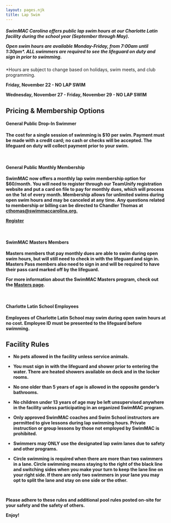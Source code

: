 ```yaml
---
layout: pages.njk
title: Lap Swim
---
```

<div class="card p-6 my-4" markdown="1">

<h5>
<p>SwimMAC Carolina offers public lap swim hours at our Charlotte Latin facility during the school year (September through May).</p>

<p>Open swim hours are available <b>Monday-Friday</b>, from <b>7:00am until 1:30pm*</b>. ALL swimmers are required to see the lifeguard on duty and sign in prior to swimming.</p>

</h5>

<div class="callout warning" markdown="1">
<div class="bg-gray-100 p-6 my-6 text-center" markdown="1">

\*Hours are subject to change based on holidays, swim meets, and club programming.

<b>Friday, November 22 - NO LAP SWIM

<b>Wednesday, November 27 - Friday, November 29 - NO LAP SWIM</b>

</div>

</div>

</div>

<div class="card p-6 my-4" markdown="1">    

<h2 class="separator-center">Pricing & Membership Options</h2>

<h4>General Public Drop-In Swimmer</h4>

<p>The cost for a single session of swimming is <b>$10 per swim</b>. Payment must be made with a credit card; no cash or checks will be accepted. The lifeguard on duty will collect payment prior to your swim.</p>

<br>

<h4>General Public Monthly Membership</h4>

<p>SwimMAC now offers a monthly lap swim membership option for <b>$60/month</b>. You will need to register through our TeamUnify registration website and put a card on file to pay for monthly dues, which will process on the 1st of every month. Membership allows for unlimited swims during open swim hours and may be canceled at any time. Any questions related to membership or billing can be directed to Chandler Thomas at <a href="mailto:cthomas@swimmaccarolina.org">cthomas@swimmaccarolina.org. </a></p>

<p><a class="button" href="https://www.gomotionapp.com/team/ncmac/page/team-registration?reg_id=85221" target="_blank" rel="noopener">Register</a></p>

<br>

<h4>SwimMAC Masters Members</h4>

<p>Masters members that pay monthly dues are able to swim during open swim hours, but will still need to check in with the lifeguard and sign in. Masters Pass members also need to sign in and will be required to have their pass card marked off by the lifeguard.</p>

<p>For more information about the SwimMAC Masters program, check out the <a href="https://www.swimmaccarolina.org/adult-programs/masters/">Masters page</a>.</p>

<br>

<h4>Charlotte Latin School Employees</h4>

<p>Employees of Charlotte Latin School may swim during open swim hours at no cost. Employee ID must be presented to the lifeguard before swimming.</p>

</div>

<div class="card p-6 my-4" markdown="1">
<h2 class="separator-center">Facility Rules</h2>

<ul>
    <li>No pets allowed in the facility unless service animals.</p>
    <li>You must sign in with the lifeguard and shower prior to entering the water. There are heated showers available on deck and in the locker rooms.</p>
    <li>No one older than 5 years of age is allowed in the opposite gender’s bathrooms.</p>
    <li>No children under 13 years of age may be left unsupervised anywhere in the facility unless participating in an organized SwimMAC program.</p>
    <li>Only approved SwimMAC coaches and Swim School instructors are permitted to give lessons during lap swimming hours. Private instruction or group lessons by those not employed by SwimMAC is prohibited.</p>
    <li>Swimmers may ONLY use the designated lap swim lanes due to safety and other programs.</p>
    <li>Circle swimming is required when there are more than two swimmers in a lane. Circle swimming means staying to the right of the black line and switching sides when you make your turn to keep the lane line on your right side. If there are only two swimmers in your lane you may opt to split the lane and stay on one side or the other.</p>

</ul>

<br>

<p>Please adhere to these rules and additional pool rules posted on-site for your safety and the safety of others.</p>
    <p>Enjoy!</p> 
</div>